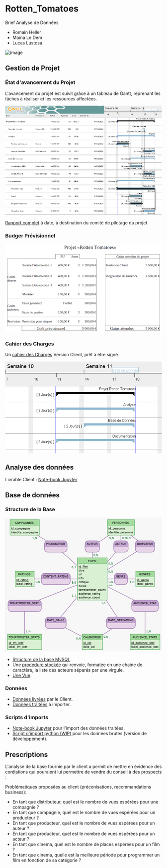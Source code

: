 # Rotten_Tomatoes

Brief Analyse de Données

- Romain Heller
- Maïna Le Dem
- Lucas Lustosa

![image](https://user-images.githubusercontent.com/8625432/159278775-9716c19a-999d-4221-a3a7-9493f6ae426a.png)

## Gestion de Projet

### État d'avancement du Projet

L'avancement du projet est suivit grâce à un tableau de Gantt, reprenant les tâches à réaliser et les ressources affectées.

![Tableau de Gantt](Gestion_de_Projet/Gantt-Rotten_Tomatoes.png)

[Rapport complet](Gestion_de_Projet/Gantt-Rotten_Tomatoes.pdf) à date, à destination du comité de pilotage du projet.

### Budger Prévisionnel

![Budget prévisionnel](Gestion_de_Projet/Previsionnel.png)

### Cahier des Charges

Un [cahier des Charges](cahier_des_charges.pdf) Version Client, prêt à être signé.

![Gantt](Gestion_de_Projet/Gantt-Client.png)

## Analyse des données

Livrable Client : [Note-book Jupyter](brief_rotten_tomatoes.ipynb)

## Base de données

### Structure de la Base

![Modèle Conceptuel de Données](mcd.png)

- [Structure de la base MySQL](SQL/Database/Rotten_Tomatoes_mysql.sql)
- Une [prodédure stockée](SQL/procedure-get_acteurs_from_film_id.sql) qui renvoie, formatée en une chaine de caractère, la liste des acteurs séparés par une virgule.
- [Une Vue](SQL/view-v_pilotes.sql).

### Données

- [Données livrées](rotten_tomatoes_movies.csv) par le Client.
- [Données traitées](tables/) à importer.

### Scripts d'imports

- [Note-book Jupyter](brief_rotten_tomatoes.ipynb) pour l'import des données traitées.
- [Script d'import python (WIP)](Import/data_importer.py) pour les données brutes (version de développement).

## Prescriptions

L'analyse de la base fournie par le client a permit de mettre en évidence des corélations qui pouraient lui permettre de vendre du conseil à des prospects :

Problématiques proposées au client (préconisations, recommandations business):
- En tant que distributeur, quel est le nombre de vues espérées pour une compagnie ?
- En tant que compagnie, quel est le nombre de vues espérées pour un producteur ?
- En tant que producteur, quel est le nombre de vues espérées pour un auteur ?
- En tant que producteur, quel est le nombre de vues espérées pour un acteur ?
- En tant que cinema, quel est le nombre de places espérées pour un film ?
- En tant que cinema, quelle est la meilleure période pour programmer un film en fonction de sa catégorie ?

